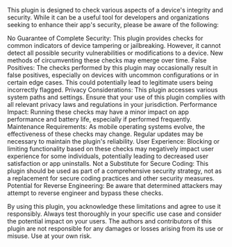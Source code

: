 This plugin is designed to check various aspects of a device's integrity and security. While it can be a useful tool for developers and organizations seeking to enhance their app's security, please be aware of the following:

No Guarantee of Complete Security: This plugin provides checks for common indicators of device tampering or jailbreaking. However, it cannot detect all possible security vulnerabilities or modifications to a device. New methods of circumventing these checks may emerge over time.
False Positives: The checks performed by this plugin may occasionally result in false positives, especially on devices with uncommon configurations or in certain edge cases. This could potentially lead to legitimate users being incorrectly flagged.
Privacy Considerations: This plugin accesses various system paths and settings. Ensure that your use of this plugin complies with all relevant privacy laws and regulations in your jurisdiction.
Performance Impact: Running these checks may have a minor impact on app performance and battery life, especially if performed frequently.
Maintenance Requirements: As mobile operating systems evolve, the effectiveness of these checks may change. Regular updates may be necessary to maintain the plugin's reliability.
User Experience: Blocking or limiting functionality based on these checks may negatively impact user experience for some individuals, potentially leading to decreased user satisfaction or app uninstalls.
Not a Substitute for Secure Coding: This plugin should be used as part of a comprehensive security strategy, not as a replacement for secure coding practices and other security measures.
Potential for Reverse Engineering: Be aware that determined attackers may attempt to reverse engineer and bypass these checks.

By using this plugin, you acknowledge these limitations and agree to use it responsibly. Always test thoroughly in your specific use case and consider the potential impact on your users.
The authors and contributors of this plugin are not responsible for any damages or losses arising from its use or misuse. Use at your own risk.

